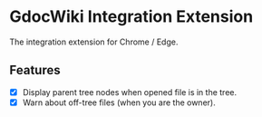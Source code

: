 # GdocWiki Integration Extension

The integration extension for Chrome / Edge.

## Features

- [x] Display parent tree nodes when opened file is in the tree.
- [x] Warn about off-tree files (when you are the owner).
